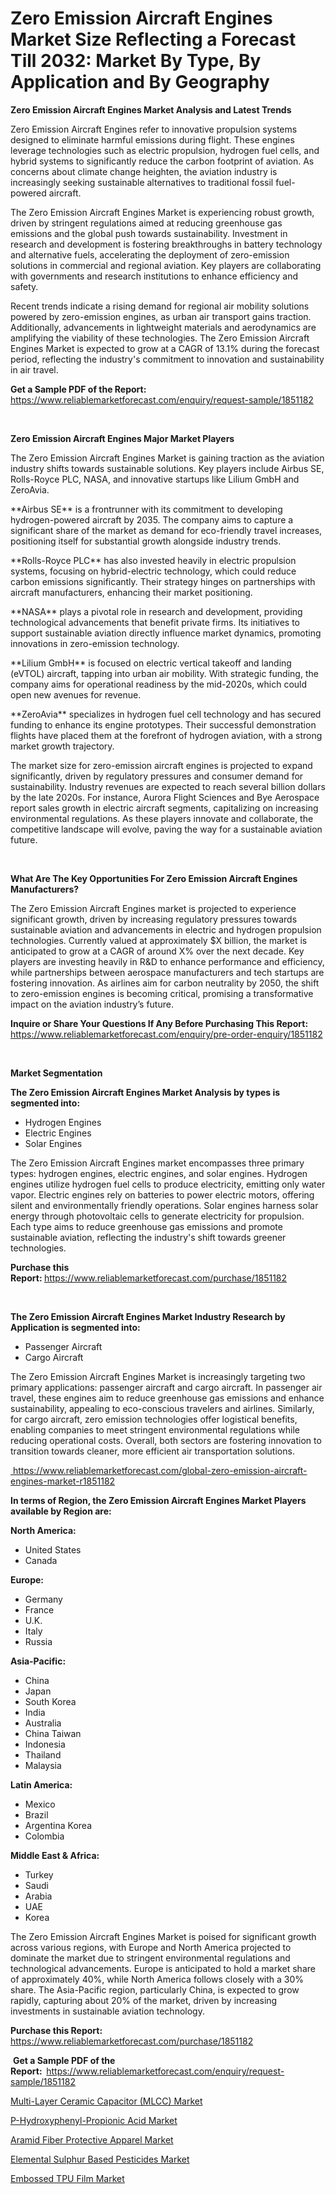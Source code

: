 <p><h1>Zero Emission Aircraft Engines Market Size Reflecting a Forecast Till 2032: Market By Type, By Application and By Geography</h1></p><p><strong>Zero Emission Aircraft Engines Market Analysis and Latest Trends</strong></p>
<p><p>Zero Emission Aircraft Engines refer to innovative propulsion systems designed to eliminate harmful emissions during flight. These engines leverage technologies such as electric propulsion, hydrogen fuel cells, and hybrid systems to significantly reduce the carbon footprint of aviation. As concerns about climate change heighten, the aviation industry is increasingly seeking sustainable alternatives to traditional fossil fuel-powered aircraft.</p><p>The Zero Emission Aircraft Engines Market is experiencing robust growth, driven by stringent regulations aimed at reducing greenhouse gas emissions and the global push towards sustainability. Investment in research and development is fostering breakthroughs in battery technology and alternative fuels, accelerating the deployment of zero-emission solutions in commercial and regional aviation. Key players are collaborating with governments and research institutions to enhance efficiency and safety.</p><p>Recent trends indicate a rising demand for regional air mobility solutions powered by zero-emission engines, as urban air transport gains traction. Additionally, advancements in lightweight materials and aerodynamics are amplifying the viability of these technologies. The Zero Emission Aircraft Engines Market is expected to grow at a CAGR of 13.1% during the forecast period, reflecting the industry's commitment to innovation and sustainability in air travel.</p></p>
<p><strong>Get a Sample PDF of the Report:&nbsp;</strong> <a href="https://www.reliablemarketforecast.com/enquiry/request-sample/1851182?utm_campaign=2011&utm_medium=2&utm_source=Github&utm_content=ia&utm_term=07012025&utm_id=zero-emission-aircraft-engines">https://www.reliablemarketforecast.com/enquiry/request-sample/1851182</a></p>
<p>&nbsp;</p>
<p><strong>Zero Emission Aircraft Engines Major Market Players</strong></p>
<p><p>The Zero Emission Aircraft Engines Market is gaining traction as the aviation industry shifts towards sustainable solutions. Key players include Airbus SE, Rolls-Royce PLC, NASA, and innovative startups like Lilium GmbH and ZeroAvia.</p><p>**Airbus SE** is a frontrunner with its commitment to developing hydrogen-powered aircraft by 2035. The company aims to capture a significant share of the market as demand for eco-friendly travel increases, positioning itself for substantial growth alongside industry trends.</p><p>**Rolls-Royce PLC** has also invested heavily in electric propulsion systems, focusing on hybrid-electric technology, which could reduce carbon emissions significantly. Their strategy hinges on partnerships with aircraft manufacturers, enhancing their market positioning.</p><p>**NASA** plays a pivotal role in research and development, providing technological advancements that benefit private firms. Its initiatives to support sustainable aviation directly influence market dynamics, promoting innovations in zero-emission technology.</p><p>**Lilium GmbH** is focused on electric vertical takeoff and landing (eVTOL) aircraft, tapping into urban air mobility. With strategic funding, the company aims for operational readiness by the mid-2020s, which could open new avenues for revenue.</p><p>**ZeroAvia** specializes in hydrogen fuel cell technology and has secured funding to enhance its engine prototypes. Their successful demonstration flights have placed them at the forefront of hydrogen aviation, with a strong market growth trajectory.</p><p>The market size for zero-emission aircraft engines is projected to expand significantly, driven by regulatory pressures and consumer demand for sustainability. Industry revenues are expected to reach several billion dollars by the late 2020s. For instance, Aurora Flight Sciences and Bye Aerospace report sales growth in electric aircraft segments, capitalizing on increasing environmental regulations. As these players innovate and collaborate, the competitive landscape will evolve, paving the way for a sustainable aviation future.</p></p>
<p>&nbsp;</p>
<p><strong>What Are The Key Opportunities For Zero Emission Aircraft Engines Manufacturers?</strong></p>
<p><p>The Zero Emission Aircraft Engines market is projected to experience significant growth, driven by increasing regulatory pressures towards sustainable aviation and advancements in electric and hydrogen propulsion technologies. Currently valued at approximately $X billion, the market is anticipated to grow at a CAGR of around X% over the next decade. Key players are investing heavily in R&D to enhance performance and efficiency, while partnerships between aerospace manufacturers and tech startups are fostering innovation. As airlines aim for carbon neutrality by 2050, the shift to zero-emission engines is becoming critical, promising a transformative impact on the aviation industry’s future.</p></p>
<p><strong>Inquire or Share Your Questions If Any Before Purchasing This Report:</strong> <a href="https://www.reliablemarketforecast.com/enquiry/pre-order-enquiry/1851182?utm_campaign=2011&utm_medium=2&utm_source=Github&utm_content=ia&utm_term=07012025&utm_id=zero-emission-aircraft-engines">https://www.reliablemarketforecast.com/enquiry/pre-order-enquiry/1851182</a></p>
<p>&nbsp;</p>
<p><strong>Market Segmentation</strong></p>
<p><strong>The Zero Emission Aircraft Engines Market Analysis by types is segmented into:</strong></p>
<p><ul><li>Hydrogen Engines</li><li>Electric Engines</li><li>Solar Engines</li></ul></p>
<p><p>The Zero Emission Aircraft Engines market encompasses three primary types: hydrogen engines, electric engines, and solar engines. Hydrogen engines utilize hydrogen fuel cells to produce electricity, emitting only water vapor. Electric engines rely on batteries to power electric motors, offering silent and environmentally friendly operations. Solar engines harness solar energy through photovoltaic cells to generate electricity for propulsion. Each type aims to reduce greenhouse gas emissions and promote sustainable aviation, reflecting the industry's shift towards greener technologies.</p></p>
<p><strong>Purchase this Report:&nbsp;</strong><a href="https://www.reliablemarketforecast.com/purchase/1851182?utm_campaign=2011&utm_medium=2&utm_source=Github&utm_content=ia&utm_term=07012025&utm_id=zero-emission-aircraft-engines">https://www.reliablemarketforecast.com/purchase/1851182</a></p>
<p>&nbsp;</p>
<p><strong>The Zero Emission Aircraft Engines Market Industry Research by Application is segmented into:</strong></p>
<p><ul><li>Passenger Aircraft</li><li>Cargo Aircraft</li></ul></p>
<p><p>The Zero Emission Aircraft Engines Market is increasingly targeting two primary applications: passenger aircraft and cargo aircraft. In passenger air travel, these engines aim to reduce greenhouse gas emissions and enhance sustainability, appealing to eco-conscious travelers and airlines. Similarly, for cargo aircraft, zero emission technologies offer logistical benefits, enabling companies to meet stringent environmental regulations while reducing operational costs. Overall, both sectors are fostering innovation to transition towards cleaner, more efficient air transportation solutions.</p></p>
<p><a href="https://www.reliablemarketforecast.com/global-zero-emission-aircraft-engines-market-r1851182?utm_campaign=2011&utm_medium=2&utm_source=Github&utm_content=ia&utm_term=07012025&utm_id=zero-emission-aircraft-engines">&nbsp;https://www.reliablemarketforecast.com/global-zero-emission-aircraft-engines-market-r1851182</a></p>
<p><strong>In terms of Region, the Zero Emission Aircraft Engines Market Players available by Region are:</strong></p>
<p>
    <p> <strong> North America: </strong>
        <ul>
            <li>United States</li>
            <li>Canada</li>
        </ul>
        </p> 
    <p> <strong> Europe: </strong>
        <ul>
            <li>Germany</li>
            <li>France</li>
            <li>U.K.</li>
            <li>Italy</li>
            <li>Russia</li>
        </ul>
        </p> 
    <p> <strong> Asia-Pacific: </strong>
        <ul>
            <li>China</li>
            <li>Japan</li>
            <li>South Korea</li>
            <li>India</li>
            <li>Australia</li>
            <li>China Taiwan</li>
            <li>Indonesia</li>
            <li>Thailand</li>
            <li>Malaysia</li>
        </ul>
        </p> 
    <p> <strong> Latin America: </strong>
        <ul>
            <li>Mexico</li>
            <li>Brazil</li>
            <li>Argentina Korea</li>
            <li>Colombia</li>
        </ul>
        </p> 
    <p> <strong> Middle East & Africa: </strong>
        <ul>
            <li>Turkey</li>
            <li>Saudi</li>
            <li>Arabia</li>
            <li>UAE</li>
            <li>Korea</li>
        </ul>
    </p>
    </p>
<p><p>The Zero Emission Aircraft Engines Market is poised for significant growth across various regions, with Europe and North America projected to dominate the market due to stringent environmental regulations and technological advancements. Europe is anticipated to hold a market share of approximately 40%, while North America follows closely with a 30% share. The Asia-Pacific region, particularly China, is expected to grow rapidly, capturing about 20% of the market, driven by increasing investments in sustainable aviation technology.</p></p>
<p><strong>Purchase this Report: </strong><a href="https://www.reliablemarketforecast.com/purchase/1851182?utm_campaign=2011&utm_medium=2&utm_source=Github&utm_content=ia&utm_term=07012025&utm_id=zero-emission-aircraft-engines">https://www.reliablemarketforecast.com/purchase/1851182</a></p>
<p>&nbsp;<strong>Get a Sample PDF of the Report:&nbsp;&nbsp;</strong><a href="https://www.reliablemarketforecast.com/enquiry/request-sample/1851182?utm_campaign=2011&utm_medium=2&utm_source=Github&utm_content=ia&utm_term=07012025&utm_id=zero-emission-aircraft-engines">https://www.reliablemarketforecast.com/enquiry/request-sample/1851182</a></p>
<p><strong></strong></p>
<p><p><a href="https://www.linkedin.com/pulse/future-trends-multi-layer-ceramic-capacitor-mlcc-market-2025-1ig3c?utm_campaign=2011&utm_medium=2&utm_source=Github&utm_content=ia&utm_term=07012025&utm_id=zero-emission-aircraft-engines">Multi-Layer Ceramic Capacitor (MLCC) Market</a></p><p><a href="https://www.linkedin.com/pulse/understanding-p-hydroxyphenyl-propionic-acid-market-2025-2032-flbbe?utm_campaign=2011&utm_medium=2&utm_source=Github&utm_content=ia&utm_term=07012025&utm_id=zero-emission-aircraft-engines">P-Hydroxyphenyl-Propionic Acid Market</a></p><p><a href="https://www.linkedin.com/pulse/projected-growth-aramid-fiber-protective-apparel-market-cozre?utm_campaign=2011&utm_medium=2&utm_source=Github&utm_content=ia&utm_term=07012025&utm_id=zero-emission-aircraft-engines">Aramid Fiber Protective Apparel Market</a></p><p><a href="https://www.linkedin.com/pulse/comprehensive-elemental-sulphur-based-pesticides-market-report-pwjie?utm_campaign=2011&utm_medium=2&utm_source=Github&utm_content=ia&utm_term=07012025&utm_id=zero-emission-aircraft-engines">Elemental Sulphur Based Pesticides Market</a></p><p><a href="https://github.com/ChiragRp1/Market-Research-Report-List-7/blob/main/embossed-tpu-film-market.md?utm_campaign=2011&utm_medium=2&utm_source=Github&utm_content=ia&utm_term=07012025&utm_id=zero-emission-aircraft-engines">Embossed TPU Film Market</a></p></p>